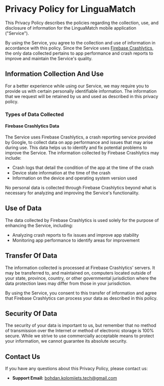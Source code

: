 # Privacy Policy for LinguaMatch

This Privacy Policy describes the policies regarding the collection, use, and disclosure of information for the LinguaMatch mobile application ("Service").

By using the Service, you agree to the collection and use of information in accordance with this policy. Since the Service uses [Firebase Crashlytics](https://firebase.google.com/terms/crashlytics), the only data collected pertains to app performance and crash reports to improve and maintain the Service's quality.

## Information Collection And Use

For a better experience while using our Service, we may require you to provide us with certain personally identifiable information. The information that we request will be retained by us and used as described in this privacy policy.

### Types of Data Collected

#### Firebase Crashlytics Data

The Service uses Firebase Crashlytics, a crash reporting service provided by Google, to collect data on app performance and issues that may arise during use. This data helps us to identify and fix potential problems to improve the Service. The information collected by Firebase Crashlytics may include:

- Crash logs that detail the condition of the app at the time of the crash
- Device state information at the time of the crash
- Information on the device and operating system version used

No personal data is collected through Firebase Crashlytics beyond what is necessary for analyzing and improving the Service's functionality.

## Use of Data

The data collected by Firebase Crashlytics is used solely for the purpose of enhancing the Service, including:

- Analyzing crash reports to fix issues and improve app stability
- Monitoring app performance to identify areas for improvement

## Transfer Of Data

The information collected is processed at Firebase Crashlytics' servers. It may be transferred to, and maintained on, computers located outside of your state, province, country, or other governmental jurisdiction where the data protection laws may differ from those in your jurisdiction.

By using the Service, you consent to this transfer of information and agree that Firebase Crashlytics can process your data as described in this policy.

## Security Of Data

The security of your data is important to us, but remember that no method of transmission over the Internet or method of electronic storage is 100% secure. While we strive to use commercially acceptable means to protect your information, we cannot guarantee its absolute security.

## Contact Us

If you have any questions about this Privacy Policy, please contact us:

- **Support Email:** bohdan.kolomiiets.tech@gmail.com
